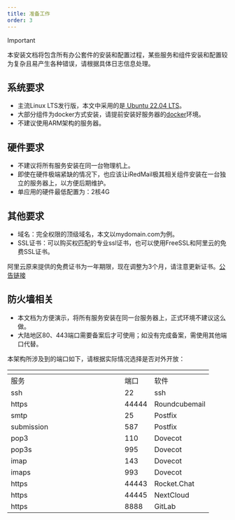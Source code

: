 ```yaml
---
title: 准备工作
order: 3
---
```


> [!important]
> 本安装文档将包含所有办公套件的安装和配置过程，某些服务和组件安装和配置较为复杂且易产生各种错误，请根据具体日志信息处理。


## 系统要求

* 主流Linux LTS发行版，本文中采用的是[ Ubuntu 22.04 LTS](https://ubuntu.com/download/server)。
* 大部分组件为docker方式安装，请提前安装好服务器的[docker](https://docs.docker.com/engine/install/ubuntu/)环境。
* 不建议使用ARM架构的服务器。

## 硬件要求

* 不建议将所有服务安装在同一台物理机上。
* 即使在硬件极端紧缺的情况下，也应该让iRedMail极其相关组件安装在一台独立的服务器上，以方便后期维护。
* 单应用的硬件最低配置为：2核4G

## 其他要求

* 域名：完全权限的顶级域名，本文以mydomain.com为例。
* SSL证书：可以购买权匹配的专业ssl证书，也可以使用FreeSSL和阿里云的免费SSL证书。



阿里云原来提供的免费证书为一年期限，现在调整为3个月，请注意更新证书。[公告链接](https://help.aliyun.com/zh/ssl-certificate/product-overview/notice-on-adjustment-of-service-policies-for-free-certificates)

## 防火墙相关



* 本文档为方便演示，将所有服务安装在同一台服务器上，正式环境不建议这么做。
* 大陆地区80、443端口需要备案后才可使用；如没有完成备案，需使用其他端口代替。

本架构所涉及到的端口如下，请根据实际情况选择是否对外开放：

<table data-header-hidden data-full-width="false"><thead><tr><th width="244.33333333333331"></th><th></th><th></th></tr></thead><tbody><tr><td>服务</td><td>端口</td><td>软件</td></tr><tr><td>ssh</td><td>22</td><td>ssh</td></tr><tr><td>https</td><td>44444</td><td>Roundcubemail</td></tr><tr><td>smtp</td><td>25</td><td>Postfix</td></tr><tr><td>submission</td><td>587</td><td>Postfix</td></tr><tr><td>pop3</td><td>110</td><td>Dovecot</td></tr><tr><td>pop3s</td><td>995</td><td>Dovecot</td></tr><tr><td>imap</td><td>143</td><td>Dovecot</td></tr><tr><td>imaps</td><td>993</td><td>Dovecot</td></tr><tr><td>https</td><td>44443</td><td>Rocket.Chat</td></tr><tr><td>https</td><td>44445</td><td>NextCloud</td></tr><tr><td>https</td><td>8888</td><td>GitLab</td></tr></tbody></table>



